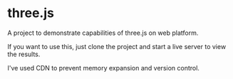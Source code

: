 # three.js
A project to demonstrate capabilities of three.js on web platform.

If you want to use this, just clone the project and start a live server to view the results.

I've used CDN to prevent memory expansion and version control.
